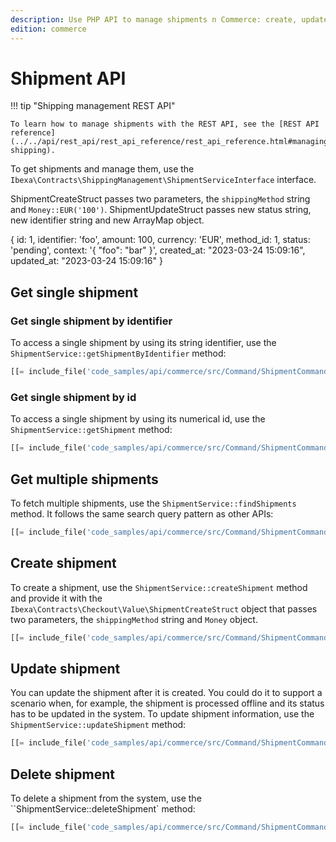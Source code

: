 ```yaml
---
description: Use PHP API to manage shipments n Commerce: create, update and delete shipments.
edition: commerce
---
```


# Shipment API

!!! tip "Shipping management REST API"

    To learn how to manage shipments with the REST API, see the [REST API reference](../../api/rest_api/rest_api_reference/rest_api_reference.html#managing-shipping).

To get shipments and manage them, use the `Ibexa\Contracts\ShippingManagement\ShipmentServiceInterface` interface.

ShipmentCreateStruct passes two parameters, the `shippingMethod` string and `Money::EUR('100')`.
ShipmentUpdateStruct passes new status string, new identifier string and new ArrayMap object.

{ id: 1, identifier: 'foo', amount: 100, currency: 'EUR', method_id: 1, status: 'pending', context: '{ "foo": "bar" }', created_at: "2023-03-24 15:09:16", updated_at: "2023-03-24 15:09:16" }

## Get single shipment 

### Get single shipment by identifier

To access a single shipment by using its string identifier, use the `ShipmentService::getShipmentByIdentifier` method:

``` php
[[= include_file('code_samples/api/commerce/src/Command/ShipmentCommand.php', 46, 47) =]]
```

### Get single shipment by id

To access a single shipment by using its numerical id, use the `ShipmentService::getShipment` method:

``` php
[[= include_file('code_samples/api/commerce/src/Command/ShipmentCommand.php', 46, 47) =]]
```

 ## Get multiple shipments

To fetch multiple shipments, use the `ShipmentService::findShipments` method. 
It follows the same search query pattern as other APIs:

``` php
[[= include_file('code_samples/api/commerce/src/Command/ShipmentCommand.php', 46, 47) =]]
```

## Create shipment

To create a shipment, use the `ShipmentService::createShipment` method and provide it with 
the `Ibexa\Contracts\Checkout\Value\ShipmentCreateStruct` object that passes two parameters, the `shippingMethod` string and `Money` object.

``` php
[[= include_file('code_samples/api/commerce/src/Command/ShipmentCommand.php', 46, 47) =]]
```

## Update shipment

You can update the shipment after it is created. 
You could do it to support a scenario when, for example, the shipment is processed offline and its status has to be updated in the system. 
To update shipment information, use the `ShipmentService::updateShipment` method:

``` php
[[= include_file('code_samples/api/commerce/src/Command/ShipmentCommand.php', 46, 47) =]]
```
## Delete shipment

To delete a shipment from the system, use the ``ShipmentService::deleteShipment` method:


``` php
[[= include_file('code_samples/api/commerce/src/Command/ShipmentCommand.php', 46, 47) =]]
```